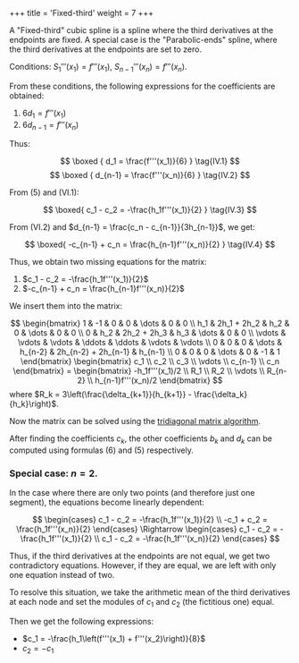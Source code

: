 +++
title = 'Fixed-third'
weight = 7
+++

A "Fixed-third" cubic spline is a spline where the third derivatives at the endpoints are fixed. A special case is the "Parabolic-ends" spline, where the third derivatives at the endpoints are set to zero.

Conditions: $S_1'''(x_1) = f'''(x_1), \ S_{n-1}'''(x_n) = f'''(x_n)$.

From these conditions, the following expressions for the coefficients are obtained:
1. $6d_1 = f'''(x_1)$
2. $6d_{n-1} = f'''(x_n)$

Thus:

$$
\boxed {
	d_1 = \frac{f'''(x_1)}{6}
}
\tag{IV.1}
$$
$$
\boxed {
	d_{n-1} = \frac{f'''(x_n)}{6}
}
\tag{IV.2}
$$

From (5) and (VI.1):

$$
\boxed{
	c_1 - c_2 = -\frac{h_1f'''(x_1)}{2}
}
\tag{IV.3}
$$

From (VI.2) and $d_{n-1} = \frac{c_n - c_{n-1}}{3h_{n-1}}$, we get:

$$
\boxed{
	-c_{n-1} + c_n = \frac{h_{n-1}f'''(x_n)}{2}
}
\tag{IV.4}
$$

Thus, we obtain two missing equations for the matrix:
1. $c_1 - c_2 = -\frac{h_1f'''(x_1)}{2}$
2. $-c_{n-1} + c_n = \frac{h_{n-1}f'''(x_n)}{2}$

We insert them into the matrix:

$$
\begin{bmatrix}
	1 & -1 & 0 & 0 & \dots & 0 & 0 \\
	h_1 & 2h_1 + 2h_2 & h_2 & 0 & \dots & 0 & 0 \\
	0 & h_2 & 2h_2 + 2h_3 & h_3 & \dots & 0 & 0 \\
	\vdots & \vdots & \vdots & \ddots & \ddots & \vdots & \vdots \\
	0 & 0 & 0 & \dots & h_{n-2} & 2h_{n-2} + 2h_{n-1} & h_{n-1} \\
	0 & 0 & 0 & \dots & 0 & -1 & 1
\end{bmatrix}
\begin{bmatrix}
	c_1 \\ c_2 \\ c_3 \\ \vdots \\ c_{n-1} \\ c_n
\end{bmatrix}
= \begin{bmatrix}
	-h_1f'''(x_1)/2 \\ R_1 \\ R_2 \\ \vdots \\ R_{n-2} \\ h_{n-1}f'''(x_n)/2
\end{bmatrix}
$$
where $R_k = 3\left(\frac{\delta_{k+1}}{h_{k+1}} - \frac{\delta_k}{h_k}\right)$.

Now the matrix can be solved using the [tridiagonal matrix algorithm](https://en.wikipedia.org/wiki/Tridiagonal_matrix_algorithm).

After finding the coefficients $c_k$, the other coefficients $b_k$ and $d_k$ can be computed using formulas (6) and (5) respectively.

### Special case: $n = 2$.

In the case where there are only two points (and therefore just one segment), the equations become linearly dependent:

$$
\begin{cases}
	c_1 - c_2 = -\frac{h_1f'''(x_1)}{2} \\
	-c_1 + c_2 = \frac{h_1f'''(x_n)}{2}
\end{cases}
\Rightarrow
\begin{cases}
	c_1 - c_2 = -\frac{h_1f'''(x_1)}{2} \\
	c_1 - c_2 = -\frac{h_1f'''(x_n)}{2}
\end{cases}
$$

Thus, if the third derivatives at the endpoints are not equal, we get two contradictory equations. However, if they are equal, we are left with only one equation instead of two.

To resolve this situation, we take the arithmetic mean of the third derivatives at each node and set the modules of $c_1$ and $c_2$ (the fictitious one) equal. 

Then we get the following expressions:
- $c_1 = -\frac{h_1\left(f'''(x_1) + f'''(x_2)\right)}{8}$
- $c_2 = -c_1$